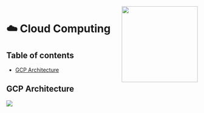 <img src="https://github.com/YusufAgungPurwadi/MLGCP-Api/blob/main/Google-Cloud-Platform.jpg" align="right" height=200>

# :cloud: Cloud Computing

## Table of contents

- [GCP Architecture](#GCP_Architecture)

## GCP Architecture
<img src= "https://github.com/PadiCare/main-backend-api/blob/main/GCP%20Architecture/GCP%20Architecture.jpg" align="center">

